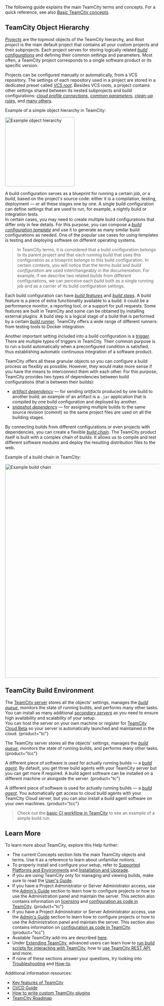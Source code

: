 [//]: # (title: Introduction to TeamCity Terminology)
[//]: # (auxiliary-id: Introduction to TeamCity Terminology)

The following guide explains the main TeamCity terms and concepts. For a quick reference, see also [Basic TeamCity concepts](continuous-integration-with-teamcity.md#Basic+TeamCity+concepts).

## TeamCity Object Hierarchy

_[Projects](project.md)_ are the topmost objects of the TeamCity hierarchy, and _Root project_ is the main default project that contains all your custom projects and their subprojects. Each project serves for storing logically related _[build configurations](build-configuration.md)_ and defining their common settings and parameters. Most often, a TeamCity project corresponds to a single software product or its specific version.

Projects can be configured manually or automatically, from a VCS repository. The settings of each repository used in a project are stored in a dedicated preset called _[VCS root](vcs-root.md)_. Besides VCS roots, a project contains other settings shared between its nested subprojects and build configurations: _[cloud profile connections](teamcity-integration-with-cloud-solutions.md)_, _[common parameters](project-and-agent-level-build-parameters.md)_, _[clean-up rules](clean-up.md)_, and [many others](creating-and-editing-projects.md).

Example of a simple object hierarchy in TeamCity:

<img src="ex-hierarchy.png" alt="Example object hierarchy" width="227"/>

A build configuration serves as a blueprint for running a certain job, or a _build_, based on the project's source code: either it is a compilation, testing, deployment — or all these stages one by one. A single build configuration can define settings that are used to run, for example, a nightly build or integration tests.   
In certain cases, you may need to create multiple build configurations that differ only in few details. For this purpose, you can compose a _[build configuration template](build-configuration-template.md)_ and use it to generate as many similar build configurations as needed. One of the popular use cases for using templates is testing and deploying software on different operating systems.

>In TeamCity terms, it is considered that a build configuration _belongs_ to its parent project and that each running build that uses this configuration as a blueprint _belongs_ to this build configuration. In certain contexts, you will notice that the terms _build_ and _build configuration_ are used interchangeably in the documentation. For example, if we describe two related builds from different configurations, we can perceive each _build_ both as a single running job and as a carrier of its build configuration settings.

Each build configuration can have _[build features](adding-build-features.md)_ and _[build steps](configuring-build-steps.md)_. A build feature is a piece of extra functionality available to a build: it could be a performance monitor, a reporting tool, or a support for pull requests. Some features are built in TeamCity and some can be obtained by installing external plugins. A build step is a logical stage of a build that is performed by a certain _[build runner](build-runner.md)_. TeamCity offers a wide range of different runners: from testing tools to Docker integration.

Another important setting included into a build configuration is a _[trigger](configuring-build-triggers.md)_. There are multiple types of triggers in TeamCity. Their common purpose is to run a build automatically when a preconfigured condition is satisfied, thus establishing automatic continuous integration of a software product.

TeamCity offers all these granular objects so you can configure a build process as flexibly as possible. However, they would make more sense if you have the means to interconnect them with each other. For this purpose, TeamCity provides two types of dependencies between build configurations (that is between their builds):
* _[artifact dependency](artifact-dependencies.md)_ — for sending _artifacts_ produced by one build to another build; an example of an artifact is a `.jar` application that is compiled by one build configuration and deployed by another.
* _[snapshot dependency](snapshot-dependencies.md)_ — for assigning multiple builds to the same source revision (commit) so the same project files are used on all the building stages.

By connecting builds from different configurations or even projects with dependencies, you can create a flexible _[build chain](build-chain.md)_. The TeamCity product itself is built with a complex chain of builds. It allows us to compile and test different software modules and deploy the resulting distribution files to the web.

Example of a build chain in TeamCity:

<img src="ex-build-chain.png" alt="Example build chain" width="700"/>

## TeamCity Build Environment

The [TeamCity server](installing-and-configuring-the-teamcity-server.md) stores all the objects' settings, manages the _[build queue](build-queue.md)_, monitors the state of running builds, and performs many other tasks. You can install as many additional _[secondary servers](multinode-setup.md)_ as you need to ensure high availability and scalability of your setup.   
You can host the server on your own machine or register for [TeamCity Cloud Beta](https://www.jetbrains.com/teamcity/cloud/) so your server is automatically launched and maintained in the cloud.
{product="tc"}

The TeamCity server stores all the objects' settings, manages the _[build queue](build-queue.md)_, monitors the state of running builds, and performs many other tasks.
{product="tcc"}

A different piece of software is used for actually running builds — a _[build agent](build-agent.md)_. By default, you get three build agents with your TeamCity server but you can get more if required. A build agent software can be installed on a different machine or alongside the server.
{product="tc"}

A different piece of software is used for actually running builds — a _[build agent](build-agent.md)_. You automatically get access to cloud build agents with your TeamCity Cloud server, but you can also install a build agent software on your own machines.
{product="tcc"}

>Check out the [basic CI workflow in TeamCity](continuous-integration-with-teamcity.md#Basic+CI+Workflow+in+TeamCity) to see an example of a simple build run.

## Learn More

To learn more about TeamCity, explore this Help further:
* The current Concepts section lists the main TeamCity objects and terms. Use it as a reference to learn about unfamiliar notions.
* To properly install and configure your setup, refer to [Supported Platforms and Environments](supported-platforms-and-environments.md) and [Installation and Upgrade](installation-and-upgrade.md).
* If you are using TeamCity only for managing and viewing builds, make sure to read the [User's Guide](user-s-guide.md).
* If you have a Project Administrator or Server Administrator access, use the [Admin's Guide](administrator-s-guide.md) section to learn how to configure projects or how to use the Administration panel and maintain the server. This section also contains information on [licensing](licensing-policy.md) and [configuration as code in TeamCity](kotlin-dsl.md).
{product="tc"}
* If you have a Project Administrator or Server Administrator access, use the [Admin's Guide](administrator-s-guide.md) section to learn how to configure projects or how to use the Administration panel and maintain the server. This section also contains information on [configuration as code in TeamCity](kotlin-dsl.md).
{product="tcc"}
* Available TeamCity add-ins are described [here](installing-tools.md).
* Under [Extending TeamCity](extending-teamcity.md), advanced users can learn how to [run build scripts for interacting with TeamCity](build-script-interaction-with-teamcity.md), how to [use TeamCity REST API](https://www.jetbrains.com/help/teamcity/rest/teamcity-rest-api-documentation.html), and more.
* If none of these sections answer your questions, try looking into [Troubleshooting](troubleshooting.md) and [How-to](how-to.md).

Additional information resources:

* [Key features of TeamCity](https://www.jetbrains.com/teamcity/features/)
* [CI/CD Guide](https://www.jetbrains.com/teamcity/ci-cd-guide/)
* [How to write custom TeamCity plugins](https://plugins.jetbrains.com/docs/teamcity/developing-teamcity-plugins.html)
* [TeamCity Roadmap](https://www.jetbrains.com/teamcity/roadmap/)
